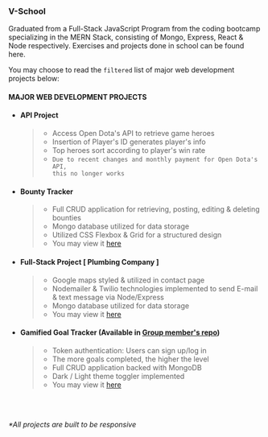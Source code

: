 ### V-School

Graduated from a Full-Stack JavaScript Program from the coding bootcamp specializing in the MERN Stack, consisting of Mongo, Express, React & Node respectively. Exercises and projects done in school can be found here. 

You may choose to read the <code>filtered</code> list of major web development projects below:  

#### __MAJOR WEB DEVELOPMENT PROJECTS__
* #### API Project
    >* Access Open Dota's API to retrieve game heroes
    >* Insertion of Player's ID generates player's info
    >* Top heroes sort according to player's win rate
    >* <code>Due to recent changes and monthly payment for Open Dota's API, this no longer works</code>

* #### Bounty Tracker
    >* Full CRUD application for retrieving, posting, editing & deleting bounties
    >* Mongo database utilized for data storage
    >* Utilized CSS Flexbox & Grid for a structured design
    >* You may view it [here](https://bounty-tracker.herokuapp.com)

* #### Full-Stack Project [ Plumbing Company ]
    >* Google maps styled & utilized in contact page
    >* Nodemailer & Twilio technologies implemented to send E-mail & text message via Node/Express
    >* Mongo database utilized for data storage
    >* You may view it [here](https://plumbing-company.herokuapp.com)

* #### Gamified Goal Tracker (Available in [Group member's repo](https://github.com/TaylorBurke/group-fullstack))
    >* Token authentication: Users can sign up/log in
    >* The more goals completed, the higher the level
    >* Full CRUD application backed with MongoDB
    >* Dark / Light theme toggler implemented
    >* You may view it [here](https://gamified-goaltracker.herokuapp.com)
<br/>
<br/>

_*All projects are built to be responsive_

